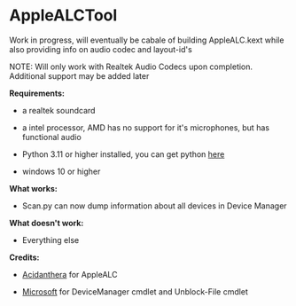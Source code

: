 # AppleALCTool
Work in progress, will eventually be cabale of building AppleALC.kext while also providing info on audio codec and layout-id's

NOTE: Will only work with Realtek Audio Codecs upon completion. Additional support may be added later

**Requirements:**
* a realtek soundcard 


* a intel processor, AMD has no support for it's microphones, but has functional audio


* Python 3.11 or higher installed, you can get python [here](https://www.python.org/downloads/)


* windows 10 or higher


**What works:**


* Scan.py can now dump information about all devices in Device Manager



**What doesn't work:**


* Everything else



**Credits:**


* [Acidanthera](https://github.com/acidanthera/AppleALC) for AppleALC

* [Microsoft](https://www.microsoft.com/) for DeviceManager cmdlet and Unblock-File cmdlet